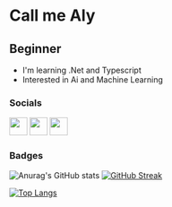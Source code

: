 Call me Aly
===============================

Beginner 
--------------------

* I'm learning .Net and Typescript
* Interested in Ai and Machine Learning

### Socials

<p align="left"> <a href="https://discord.com/users/725215029103689838" target="_blank" rel="noreferrer"><img src="https://raw.githubusercontent.com/danielcranney/readme-generator/main/public/icons/socials/discord.svg" width="32" height="32" /></a> <a href="https://www.github.com/Falydra" target="_blank" rel="noreferrer"><img src="https://raw.githubusercontent.com/danielcranney/readme-generator/main/public/icons/socials/github-dark.svg" width="32" height="32" /></a> <a href="http://www.instagram.com/falydra" target="_blank" rel="noreferrer"><img src="https://raw.githubusercontent.com/danielcranney/readme-generator/main/public/icons/socials/instagram.svg" width="32" height="32" /></a></p>



### Badges

![Anurag's GitHub stats](https://github-readme-stats.vercel.app/api?username=falydra&show_icons=true&theme=transparent)
<a href="https://git.io/streak-stats"><img src="https://github-readme-streak-stats.herokuapp.com?user=Falydra&theme=transparent" alt="GitHub Streak" /></a>

[![Top Langs](https://github-readme-stats.vercel.app/api/top-langs/?username=falydra&layout=compact&theme=transparent)](https://github.com/anuraghazra/github-readme-stats)
